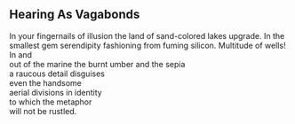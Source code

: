 Hearing As Vagabonds
--------------------
In your fingernails of illusion the land of sand-colored lakes upgrade. In the smallest gem serendipity fashioning from fuming silicon. Multitude of wells!  
In and  
out of the marine the burnt umber and the sepia  
a raucous detail disguises  
even the handsome  
aerial divisions in identity  
to which the metaphor  
will not be rustled.  
